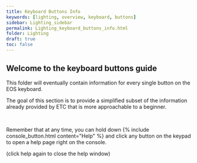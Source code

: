 ```yaml
---
title: Keyboard Buttons Info
keywords: [lighting, overview, keyboard, buttons]
sidebar: Lighting_sidebar
permalink: Lighting_keyboard_buttons_info.html
folder: Lighting
draft: true
toc: false
---
```


## Welcome to the keyboard buttons guide

This folder will eventually contain information for every single button on the EOS keyboard. 

The goal of this section is to provide a simplified subset of the information already provided by ETC that is more approachable to a beginner.

<br>

Remember that at any time, you can hold down {% include console_button.html content="Help" %} and click any button on the keypad to open a help page right on the console.

(click help again to close the help window)